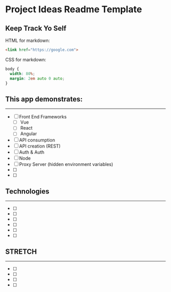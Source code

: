 # Project Ideas Readme Template
## Keep Track Yo Self

HTML for markdown:
```html
<link href="https://google.com">
```

CSS for markdown:
```css
body {
  width: 80%;
  margin: 2em auto 0 auto;
}
```

## This app demonstrates:
---
* [ ] Front End Frameworks
  * [ ] Vue
  * [ ] React
  * [ ] Angular
* [ ] API consumption
* [ ] API creation (REST)
* [ ] Auth & Auth
* [ ] Node
* [ ] Proxy Server (hidden environment variables)
* [ ] 
* [ ] 

## Technologies
---
* [ ]
* [ ]
* [ ]
* [ ]
* [ ]
* [ ]

## STRETCH
---
* [ ] 
* [ ] 
* [ ] 
* [ ] 